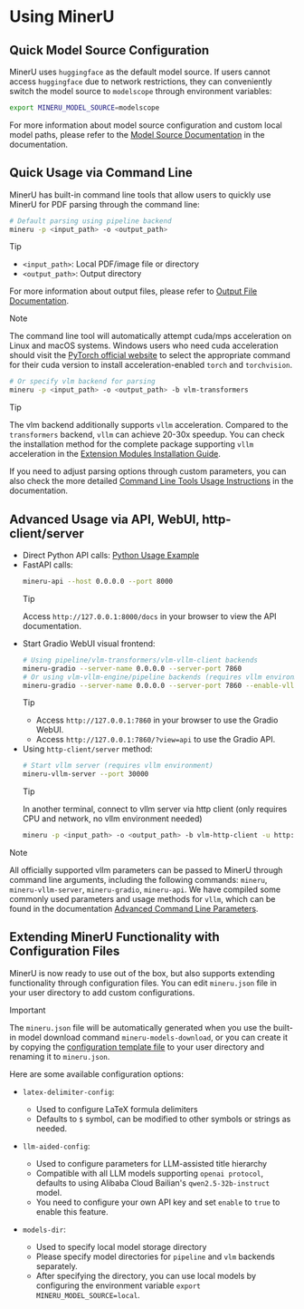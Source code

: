 # Using MinerU

## Quick Model Source Configuration
MinerU uses `huggingface` as the default model source. If users cannot access `huggingface` due to network restrictions, they can conveniently switch the model source to `modelscope` through environment variables:
```bash
export MINERU_MODEL_SOURCE=modelscope
```
For more information about model source configuration and custom local model paths, please refer to the [Model Source Documentation](./model_source.md) in the documentation.

## Quick Usage via Command Line
MinerU has built-in command line tools that allow users to quickly use MinerU for PDF parsing through the command line:
```bash
# Default parsing using pipeline backend
mineru -p <input_path> -o <output_path>
```
> [!TIP]
>- `<input_path>`: Local PDF/image file or directory
>- `<output_path>`: Output directory
>
> For more information about output files, please refer to [Output File Documentation](../reference/output_files.md).

> [!NOTE]
> The command line tool will automatically attempt cuda/mps acceleration on Linux and macOS systems. 
> Windows users who need cuda acceleration should visit the [PyTorch official website](https://pytorch.org/get-started/locally/) to select the appropriate command for their cuda version to install acceleration-enabled `torch` and `torchvision`.


```bash
# Or specify vlm backend for parsing
mineru -p <input_path> -o <output_path> -b vlm-transformers
```
> [!TIP]
> The vlm backend additionally supports `vllm` acceleration. Compared to the `transformers` backend, `vllm` can achieve 20-30x speedup. You can check the installation method for the complete package supporting `vllm` acceleration in the [Extension Modules Installation Guide](../quick_start/extension_modules.md).

If you need to adjust parsing options through custom parameters, you can also check the more detailed [Command Line Tools Usage Instructions](./cli_tools.md) in the documentation.

## Advanced Usage via API, WebUI, http-client/server

- Direct Python API calls: [Python Usage Example](https://github.com/opendatalab/MinerU/blob/master/demo/demo.py)
- FastAPI calls:
  ```bash
  mineru-api --host 0.0.0.0 --port 8000
  ```
  >[!TIP]
  >Access `http://127.0.0.1:8000/docs` in your browser to view the API documentation.
- Start Gradio WebUI visual frontend:
  ```bash
  # Using pipeline/vlm-transformers/vlm-vllm-client backends
  mineru-gradio --server-name 0.0.0.0 --server-port 7860
  # Or using vlm-vllm-engine/pipeline backends (requires vllm environment)
  mineru-gradio --server-name 0.0.0.0 --server-port 7860 --enable-vllm-engine true
  ```
  >[!TIP]
  >
  >- Access `http://127.0.0.1:7860` in your browser to use the Gradio WebUI.
  >- Access `http://127.0.0.1:7860/?view=api` to use the Gradio API.
- Using `http-client/server` method:
  ```bash
  # Start vllm server (requires vllm environment)
  mineru-vllm-server --port 30000
  ``` 
  >[!TIP]
  >In another terminal, connect to vllm server via http client (only requires CPU and network, no vllm environment needed)
  > ```bash
  > mineru -p <input_path> -o <output_path> -b vlm-http-client -u http://127.0.0.1:30000
  > ```

> [!NOTE]
> All officially supported vllm parameters can be passed to MinerU through command line arguments, including the following commands: `mineru`, `mineru-vllm-server`, `mineru-gradio`, `mineru-api`.
> We have compiled some commonly used parameters and usage methods for `vllm`, which can be found in the documentation [Advanced Command Line Parameters](./advanced_cli_parameters.md).

## Extending MinerU Functionality with Configuration Files

MinerU is now ready to use out of the box, but also supports extending functionality through configuration files. You can edit `mineru.json` file in your user directory to add custom configurations.  

>[!IMPORTANT]
>The `mineru.json` file will be automatically generated when you use the built-in model download command `mineru-models-download`, or you can create it by copying the [configuration template file](https://github.com/opendatalab/MinerU/blob/master/mineru.template.json) to your user directory and renaming it to `mineru.json`.  

Here are some available configuration options:  

- `latex-delimiter-config`: 
    * Used to configure LaTeX formula delimiters
    * Defaults to `$` symbol, can be modified to other symbols or strings as needed.
  
- `llm-aided-config`:
    * Used to configure parameters for LLM-assisted title hierarchy
    * Compatible with all LLM models supporting `openai protocol`, defaults to using Alibaba Cloud Bailian's `qwen2.5-32b-instruct` model. 
    * You need to configure your own API key and set `enable` to `true` to enable this feature.
  
- `models-dir`: 
    * Used to specify local model storage directory
    * Please specify model directories for `pipeline` and `vlm` backends separately.
    * After specifying the directory, you can use local models by configuring the environment variable `export MINERU_MODEL_SOURCE=local`.

